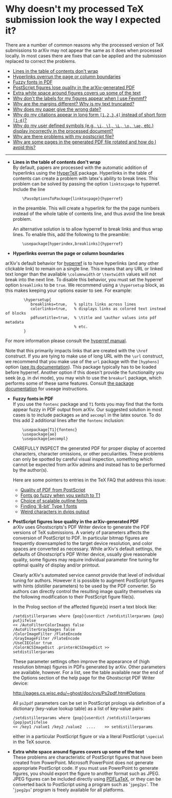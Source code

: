 # Why doesn't my processed TeX submission look the way I expected it?

There are a number of common reasons why the processed version of TeX
submissions to arXiv may not appear the same as it does when processed
locally. In most cases there are fixes that can be applied and the
submission replaced to correct the problems.

  - [Lines in the table of contents don't wrap](#toc_links)
  - [Hyperlinks overrun the page or column boundaries](#breaklinks)
  - [Fuzzy fonts in PDF](#fuzzy_pdf)
  - [PostScript figures lose quality in the arXiv-generated
    PDF](#distiller_params)
  - [Extra white space around figures covers up some of the
    text](#powerpoint)
  - [Why don't the labels for my figures appear when I use
    Feynmf?](feynmf#nolabel)
  - [Why are the margins different? Why is my text truncated?](dvips)
  - [Why does my paper give the wrong date?](today)
  - [Why do my citations appear in long form `[1,2,3,4]` instead of
    short form `[1-4]`?](citelinks)
  - [Why do my user defined symbols (e.g., `\i, \l, \L, \o, \ae,` etc.)
    display incorrectly in the processed document?](pd1enc)
  - [Why are there problems with my postscript file?](/help/faq/psbad)
  - [Why are some pages in the generated PDF file rotated and how do I
    avoid this?](/help/faq/pdfrotate)

-----

  

  - <span id="toc_links"></span>**Lines in the table of contents don't
    wrap**  
    By default, papers are processed with the automatic addition of
    hyperlinks using the [HyperTeX](http://arxiv.org/hypertex) package.
    Hyperlinks in the table of contents can create a problem with
    latex's ability to break lines. This problem can be solved by
    passing the option `linktocpage` to hyperref. Include the line
    
    ``` 
        \PassOptionsToPackage{linktocpage}{hyperref}
    ```
    
    in the preamble. This will create a hyperlink for the the page
    numbers instead of the whole table of contents line, and thus avoid
    the line break problem.
    
    An alternative solution is to allow hyperref to break links and thus
    wrap lines. To enable this, add the following to the preamble:
    
    ``` 
        \usepackage[hyperindex,breaklinks]{hyperref}
    ```
    
  - <span id="breaklinks"></span>**Hyperlinks overrun the page or column boundaries**
  
arXiv's default behavior for [hyperref](/help/hypertex) is to have hyperlinks (and any other clickable link) to remain on a single line. This means that any URL or linked text longer than the available `\columnwidth` or `\textwidth` values will not break into the next line. To disable this behavior, you must set the hyperref option `breaklinks` to be `true`. We recommend using a `\hypersetup` block, as this makes keeping your options easier to see. For example: 

```TeX
        \hypersetup{
           breaklinks=true,   % splits links across lines
           colorlinks=true,   % displays links as colored text instead of blocks
           pdfusetitle=true,  % \title and \author values into pdf metadata
                              % etc.
        }
```

For more information please consult the [hyperref manual](https://ctan.org/pkg/hyperref). 

Note that this primarily impacts links that are created with the `\href` construct. If you are tying to make use of long
URL with the `\url` construct, we recommend that you make use of the `url` package with the `[hyphens]` option ([see its documentation](https://ctan.org/pkg/url)). This package typically has to be loaded before hyperref. Another option if this 
doesn't provide the functionality you seek (e.g. in dvi mode), you may wish to use the `breakurl` package, which performs some 
of these same features. Consult [the package documentation](https://ctan.org/pkg/breakurl) for useage instructions.



    
  - <span id="fuzzy_pdf"></span>**Fuzzy fonts in PDF**  
    If you use the `fontenc` package and `T1` fonts you may find that
    the fonts appear fuzzy in PDF output from arXiv. Our suggested
    solution in most cases is to include packages `ae` and `aecompl` in
    the latex source. To do this add 2 additional lines after the
    `fontenc` inclusion:
    
    ``` 
        \usepackage[T1]{fontenc}
        \usepackage{ae}
        \usepackage{aecompl}
    ```
    
    CAREFULLY INSPECT the generated PDF for proper display of accented
    characters, character omissions, or other peculiarities. These
    problems can only be spotted by careful visual inspection, something
    which cannot be expected from arXiv admins and instead has to be
    performed by the author(s).
    
    Here are some pointers to entries in the TeX FAQ that address this
    issue:
    
      - [Quality of PDF from
        PostScript](http://www.tex.ac.uk/cgi-bin/texfaq2html?label=dvips-pdf)
      - [Fonts go fuzzy when you switch to
        T1](http://www.tex.ac.uk/cgi-bin/texfaq2html?label=fuzzy-T1)
      - [Choice of scalable outline
        fonts](http://www.tex.ac.uk/cgi-bin/texfaq2html?label=psfchoice)
      - [Finding '8-bit' Type 1
        fonts](http://www.tex.ac.uk/cgi-bin/texfaq2html?label=type1T1)
      - [Weird characters in dvips
        output](http://www.tex.ac.uk/cgi-bin/texfaq2html?label=charshift)
    
      

  - <span id="distiller_params"></span>**PostScript figures lose quality
    in the arXiv-generated PDF**  
    arXiv uses Ghostscripts's PDF Writer device to generate the PDF
    versions of TeX submissions. A variety of parameters affects the
    conversion of PostScript to PDF. In particular bitmap figures are
    frequently downsampled to the target device resolution, and color
    spaces are converted as necessary. While arXiv's default settings,
    the defaults of Ghostscript's PDF Writer device, usually give
    reasonable quality, some figures may require individual parameter
    fine tuning for optimal quality of display and/or printout.
    
    Clearly arXiv's automated service cannot provide that level of
    individual tuning for authors. However it is possible to augment
    PostScript figures with hints (distiller parameters) to be used by
    the PDF converter. So authors can directly control the resulting
    image quality themselves via the following modification to their
    PostScript figure file(s).
    
    In the Prolog section of the affected figure(s) insert a text block
    like:
    
        /setdistillerparams where {pop}{userdict /setdistillerparams {pop} put}ifelse
        << /AutoFilterColorImages false
        /AutoFilterGrayImages false
        /ColorImageFilter /FlateEncode
        /GrayImageFilter /FlateEncode
        /UseCIEColor true
        /ColorACSImageDict .printerACSImageDict >>
        setdistillerparams
    
    These parameter settings often improve the appearance of (high
    resolution bitmap) figures in PDFs generated by arXiv. Other
    parameters are available, however. For a list, see the table
    available near the end of the Options section of the help page for
    the Ghostscript PDF Writer device:
    
    <http://pages.cs.wisc.edu/~ghost/doc/cvs/Ps2pdf.htm#Options>
    
    All `ps2pdf` parameters can be set in PostScript prologs via
    definition of a dictionary (key-value lookup table) as a list of
    key-value
        pairs:
    
        /setdistillerparams where {pop}{userdict /setdistillerparams {pop}put}ifelse
        << /key1 /value1 /key2 /value2  ....    >> setdistillerparams
    
    either in a particular PostScript figure or via a literal PostScript
    `\special` in the TeX source.

  - <span id="powerpoint"></span>**Extra white space around figures
    covers up some of the text**  
    These problems are characteristic of PostScript figures that have
    been created from PowerPoint. Microsoft PowerPoint does not generate
    appropriate PostScript code. If you must use PowerPoint to generate
    figures, you should export the figure to another format such as
    JPEG. JPEG figures can be included directly using
    [PDFLaTeX](http://arxiv.org/help/submit_tex#pdflatex), or they can
    be converted back to PostScript using a program such as '`jpeg2ps`'.
    The '`jpeg2ps`' program is freely available for all platforms.
